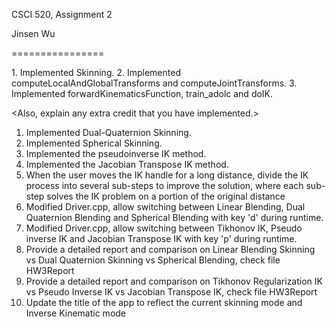 CSCI 520, Assignment 2

Jinsen Wu

================

<Description of what you have accomplished>
1. Implemented Skinning.
2. Implemented computeLocalAndGlobalTransforms and computeJointTransforms.
3. Implemented forwardKinematicsFunction, train_adolc and doIK.

<Also, explain any extra credit that you have implemented.>
1. Implemented Dual-Quaternion Skinning.
2. Implemented Spherical Skinning.
2. Implemented the pseudoinverse IK method.
3. Implemented the Jacobian Transpose IK method.
4. When the user moves the IK handle for a long distance, divide the IK process into several sub-steps to improve the solution, where each sub-step solves the IK problem on a portion of the original distance
5. Modified Driver.cpp, allow switching between Linear Blending, Dual Quaternion Blending and Spherical Blending with key 'd' during runtime.
6. Modified Driver.cpp, allow switching between Tikhonov IK, Pseudo inverse IK and Jacobian Transpose IK with key 'p' during runtime.
7. Provide a detailed report and comparison on Linear Blending Skinning vs Dual Quaternion Skinning vs Spherical Blending, check file HW3Report
8. Provide a detailed report and comparison on Tikhonov Regularization IK vs Pseudo Inverse IK vs Jacobian Transpose IK, check file HW3Report
9. Update the title of the app to reflect the current skinning mode and Inverse Kinematic mode


